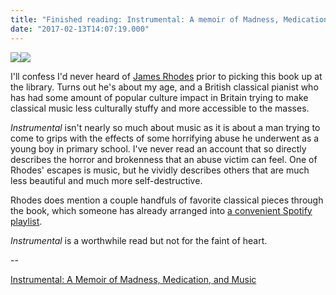 ```yaml
---
title: "Finished reading: Instrumental: A memoir of Madness, Medication, and Music by James Rhodes"
date: "2017-02-13T14:07:19.000"
---
```


[![](//ws-na.amazon-adsystem.com/widgets/q?_encoding=UTF8&ASIN=163286696X&Format=_SL250_&ID=AsinImage&MarketPlace=US&ServiceVersion=20070822&WS=1&tag=chrishubbs-20)](https://www.amazon.com/Instrumental-Memoir-Madness-Medication-Music/dp/163286696X/ref=as_li_ss_il?s=books&ie=UTF8&qid=1486950798&sr=1-1&keywords=instrumental+james+rhodes&linkCode=li3&tag=chrishubbs-20&linkId=3fac63112453169dbb37b5212813471b)![](https://ir-na.amazon-adsystem.com/e/ir?t=chrishubbs-20&l=li3&o=1&a=163286696X)

I'll confess I'd never heard of [James Rhodes](http://www.jamesrhodes.tv/) prior to picking this book up at the library. Turns out he's about my age, and a British classical pianist who has had some amount of popular culture impact in Britain trying to make classical music less culturally stuffy and more accessible to the masses.

_Instrumental_ isn't nearly so much about music as it is about a man trying to come to grips with the effects of some horrifying abuse he underwent as a young boy in primary school. I've never read an account that so directly describes the horror and brokenness that an abuse victim can feel. One of Rhodes' escapes is music, but he vividly describes others that are much less beautiful and much more self-destructive.

Rhodes does mention a couple handfuls of favorite classical pieces through the book, which someone has already arranged into [a convenient Spotify playlist](https://play.spotify.com/user/canongate/playlist/5mmEdd2fEpEiejq4lg2jZE?play=true&utm_source=open.spotify.com&utm_medium=open).

_Instrumental_ is a worthwhile read but not for the faint of heart.

\--

[Instrumental: A Memoir of Madness, Medication, and Music](http://amzn.to/2kYasYZ)
